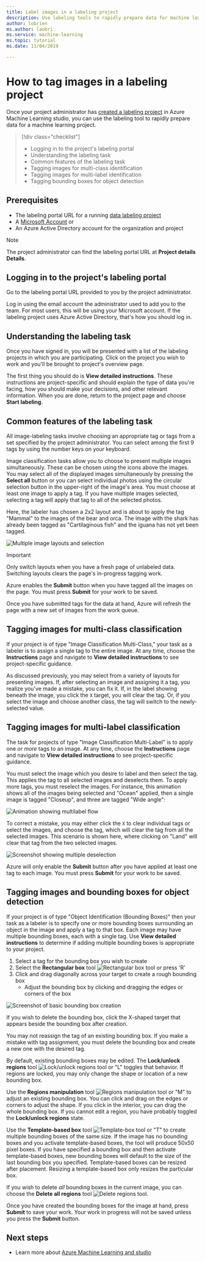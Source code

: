 ```yaml
---
title: Label images in a labeling project
description: Use labeling tools to rapidly prepare data for machine learning.
author: lobrien
ms.author: laobri
ms.service: machine-learning
ms.topic: tutorial
ms.date: 11/04/2019

---
```


# How to tag images in a labeling project

Once your project administrator has [created a labeling project](how-to-create-labeling-projects.md) in Azure Machine Learning studio, you can use the labeling tool to rapidly prepare data for a machine learning project. 

> [!div class="checklist"]
> * Logging in to the project's labeling portal 
> * Understanding the labeling task
> * Common features of the labeling task
> * Tagging images for multi-class identification
> * Tagging images for multi-label identification
> * Tagging bounding boxes for object detection

## Prerequisites

* The labeling portal URL for a running [data labeling project](how-to-create-labeling-projects.md)
* A [Microsoft Account](https://account.microsoft.com/account) or
* An Azure Active Directory account for the organization and project

> [!Note]
> The project administrator can find the labeling portal URL at **Project details** **Details**. 

## Logging in to the project's labeling portal

Go to the labeling portal URL provided to you by the project administrator. 

Log in using the email account the administrator used to add you to the team. For most users, this will be using your Microsoft account. If the labeling project uses Azure Active Directory, that's how you should log in. 

## Understanding the labeling task

Once you have signed in, you will be presented with a list of the labeling projects in which you are participating. Click on the project you wish to work and you'll be brought to project's overview page. 

The first thing you should do is **View detailed instructions**. These instructions are project-specific and should explain the type of data you're facing, how you should make your decisions, and other relevant information. When you are done, return to the project page and choose **Start labeling**.

## Common features of the labeling task

All image-labeling tasks involve choosing an appropriate tag or tags from a set specified by the project administrator. You can select among the first 9 tags by using the number keys on your keyboard.  

Image classification tasks allow you to choose to present multiple images simultaneously. These can be chosen using the icons above the images. You may select all of the displayed images simultaneously by pressing the **Select all** button or you can select individual photos using the circular selection button in the upper-right of the image's area. You must choose at least one image to apply a tag. If you have multiple images selected, selecting a tag will apply that tag to all of the selected photos.

Here, the labeler has chosen a 2x2 layout and is about to apply the tag "Mammal" to the images of the bear and orca. The image with the shark has already been tagged as "Cartilaginous fish" and the iguana has not yet been tagged.

![Multiple image layouts and selection](media/how-to-label-images/layouts.png)

> [!Important] 
> Only switch layouts when you have a fresh page of unlabeled data. Switching layouts clears the page's in-progress tagging work. 

Azure enables the **Submit** button when you have tagged all the images on the page. You must press **Submit** for your work to be saved. 

Once you have submitted tags for the data at hand, Azure will refresh the page with a new set of images from the work queue.  

## Tagging images for multi-class classification

If your project is of type "Image Classification Multi-Class," your task as a labeler is to assign a single tag to the entire image. At any time, choose the **Instructions** page and navigate to **View detailed instructions** to see project-specific guidance. 

As discussed previously, you may select from a variety of layouts for presenting images. If, after selecting an image and assigning it a tag, you realize you've made a mistake, you can fix it. If, in the label showing beneath the image, you click the `X` target, you will clear the tag. Or, if you select the image and choose another class, the tag will switch to the newly-selected value.

## Tagging images for multi-label classification

The task for projects of type "Image Classification Multi-Label" is to apply one _or more_ tags to an image. At any time, choose the **Instructions** page and navigate to **View detailed instructions** to see project-specific guidance. 

You must select the image which you desire to label and then select the tag. This applies the tag to all selected images and deselects them. To apply more tags, you must reselect the images. For instance, this animation shows all of the images being selected and "Ocean" applied, then a single image is tagged "Closeup", and three are tagged "Wide angle":

![Animation showing multilabel flow](media/how-to-label-images/multilabel.gif)

To correct a mistake, you may either click the `X` to clear individual tags or select the images, and choose the tag, which will clear the tag from all the selected images. This scenario is shown here, where clicking on "Land" will clear that tag from the two selected images.

![Screenshot showing multiple deselection](media/how-to-label-images/multiple_deselection.png)

Azure will only enable the **Submit** button after you have applied at least one tag to each image. You must press **Submit** for your work to be saved.

## Tagging images and bounding boxes for object detection

If your project is of type "Object Identification (Bounding Boxes)" then your task as a labeler is to specify one or more bounding boxes surrounding an object in the image and apply a tag to that box. Each image may have multiple bounding boxes, each with a single tag. Use **View detailed instructions** to determine if adding multiple bounding boxes is appropriate to your project.

1. Select a tag for the bounding box you wish to create
1. Select the **Rectangular box** tool ![Rectangular box tool](media/how-to-label-images/rectangular_box_tool.png) or press 'R' 
1. Click and drag diagonally across your target to create a rough bounding box
    * Adjust the bounding box by clicking and dragging the edges or corners of the box

![Screenshot of basic bounding box creation](media/how-to-label-images/bounding_box_sequence.png)

If you wish to delete the bounding box, click the X-shaped target that appears beside the bounding box after creation.

You may not reassign the tag of an existing bounding box. If you make a mistake with tag assignment, you must delete the bounding box and create a new one with the desired tag.

By default, existing bounding boxes may be edited. The **Lock/unlock regions** tool ![Lock/unlock regions tool](media/how-to-label-images/lock_bounding_boxes_tool.png) or "L" toggles that behavior. If regions are locked, you may only change the shape or location of a new bounding box.

Use the **Regions manipulation** tool ![Regions manipulation tool](media/how-to-label-images/regions_tool.png) or "M" to adjust an existing bounding box. You can click and drag on the edges or corners to adjust the shape. If you click in the interior, you can drag the whole bounding box. If you cannot edit a region, you have probably toggled the **Lock/unlock regions** state. 

Use the **Template-based box** tool ![Template-box tool](media/how-to-label-images/template_box_tool.png) or "T" to create multiple bounding boxes of the same size. If the image has no bounding boxes and you activate template-based boxes, the tool will produce 50x50 pixel boxes. If you have specified a bounding box and then activate template-based boxes, new bounding boxes will default to the size of the last bounding box you specified. Template-based boxes can be resized after placement. Resizing a template-based box only resizes the particular box. 

If you wish to delete _all_ bounding boxes in the current image, you can choose the **Delete all regions** tool ![Delete regions tool](media/how-to-label-images/delete_regions_tool.png). 

Once you have created the bounding boxes for the image at hand, press **Submit** to save your work. Your work in progress will not be saved unless you press the **Submit** button. 

## Next steps

* Learn more about [Azure Machine Learning and studio](../compare-azure-ml-to-studio-classic.md)